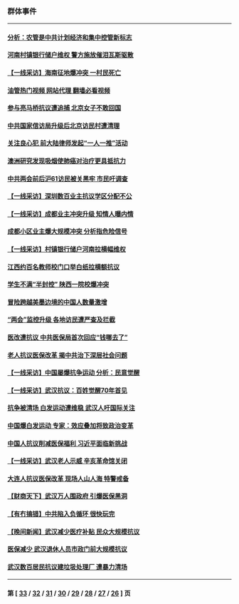 ### 群体事件
---
#### [分析：农管是中共计划经济和集中控管新标志](../../pages/ncid279/n14000665.md?05210445) 
#### [河南村镇银行储户维权 警方施放催泪瓦斯驱散](../../pages/ncid279/n13998750.md?05210445) 
#### [【一线采访】海南征地爆冲突 一村民死亡](../../pages/ncid279/n13989137.md?05210445) 
#### [油管热门视频 网站代理 翻墙必看视频](http://138.2.39.72:81/youtube.html?epic-marker?05210445)
#### [参与亮马桥抗议遭追捕 北京女子不敢回国](../../pages/ncid279/n13985420.md?05210445) 
#### [中共国家信访局升级后北京访民村遭清理](../../pages/ncid279/n13984826.md?05210445) 
#### [关注良心犯 前大陆律师发起“一人一推”活动](../../pages/ncid279/n13980524.md?05210445) 
#### [澳洲研究发现吸烟使肺癌对治疗更具抵抗力](../../pages/ncid279/n13977762.md?05210445) 
#### [中共两会前后沪61访民被关黑牢 市民吁调查](../../pages/ncid279/n13976054.md?05210445) 
#### [【一线采访】深圳数百业主抗议学区分配不公](../../pages/ncid279/n13976680.md?05210445) 
#### [【一线采访】成都业主冲突升级 知情人曝内情](../../pages/ncid279/n13965289.md?05210445) 
#### [成都小区业主爆大规模冲突 分析指危险信号](../../pages/ncid279/n13964520.md?05210445) 
#### [【一线采访】村镇银行储户河南拉横幅维权](../../pages/ncid279/n13964555.md?05210445) 
#### [江西约百名教师校门口举白纸拉横额抗议](../../pages/ncid279/n13958579.md?05210445) 
#### [学生不满“半封控” 陕西一院校爆冲突](../../pages/ncid279/n13946647.md?05210445) 
#### [冒险跨越美墨边境的中国人数量激增](../../pages/ncid279/n13946742.md?05210445) 
#### [“两会”监控升级 各地访民遭严查及拦截](../../pages/ncid279/n13942702.md?05210445) 
#### [医改遭抗议 中共医保局首次回应“钱哪去了”](../../pages/ncid279/n13938290.md?05210445) 
#### [老人抗议医保改革 揭中共治下深层社会问题](../../pages/ncid279/n13934963.md?05210445) 
#### [【一线采访】中国屡爆抗争运动 分析：民意觉醒](../../pages/ncid279/n13934024.md?05210445) 
#### [【一线采访】武汉抗议：百姓觉醒70年首见](../../pages/ncid279/n13931265.md?05210445) 
#### [抗争被清场 白发运动遭维稳 武汉人吁国际关注](../../pages/ncid279/n13931147.md?05210445) 
#### [中国爆白发运动 专家：效应叠加将致政治变革](../../pages/ncid279/n13931004.md?05210445) 
#### [中国人抗议削减医保福利 习近平面临新挑战](../../pages/ncid279/n13930530.md?05210445) 
#### [【一线采访】武汉老人示威 辛亥革命馆关闭](../../pages/ncid279/n13930368.md?05210445) 
#### [大连人抗议医保改革 现场人山人海 特警戒备](../../pages/ncid279/n13930248.md?05210445) 
#### [【财商天下】武汉万人围政府 引爆医保黑洞](../../pages/ncid279/n13927281.md?05210445) 
#### [【有冇搞错】中共陷入负循环 很快玩完](../../pages/ncid279/n13926140.md?05210445) 
#### [【晚间新闻】武汉减少医疗补贴 民众大规模抗议](../../pages/ncid279/n13925524.md?05210445) 
#### [医保减少 武汉退休人员市政门前大规模抗议](../../pages/ncid279/n13925389.md?05210445) 
#### [武汉数百居民抗议建垃圾处理厂 遭暴力清场](../../pages/ncid279/n13922269.md?05210445) 

---
#### 第 [ [33](./33.md?05210445) / [32](./32.md?05210445) / [31](./31.md?05210445) / [30](./30.md?05210445) / [29](./29.md?05210445) / [28](./28.md?05210445) / [27](./27.md?05210445) / [26](./26.md?05210445) ] 页
